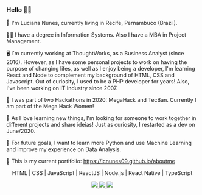 ### Hello ✊🏼

🚀 I'm Luciana Nunes, currently living in Recife, Pernambuco (Brazil).

👩‍🎓 I have a degree in Information Systems. Also I have a MBA in Project Management.

🖥️ I´m currently working at ThoughtWorks, as a Business Analyst (since 2016). However, as I have some personal projects to work on having the purpose of changing lifes, as well as I enjoy being a developer, I'm learning React and Node to complement my background of HTML, CSS and Javascript. Out of curiosity, I used to be a PHP developer for years! Also, I've been working on IT Industry since 2007.

🏅 I was part of two Hackathons in 2020: MegaHack and TecBan. Currently I am part of the Mega Hack Women!

👯 As I love learning new things, I'm looking for someone to work together in different projects and share ideias! Just as curiosity, I restarted as a dev on June/2020.

🚄 For future goals, I want to learn more Python and use Machine Learning and improve my experience on Data Analysis.

🦄 This is my current portifolio: https://lcnunes09.github.io/aboutme



<p align="center">HTML | CSS | JavaScript | ReactJS | Node.js | React Native | TypeScript</p>


<p align="center">
  <a
    href="mailto:lcnunes09@gmail.com" 
    alt="Gmail"
    target="blank"
  >
    <img src="https://img.shields.io/badge/-Gmail-red?style=flat&logo=Gmaill&logoColor=white" />
    
  </a>
  <a
    href="https://www.linkedin.com/in/lucianan/" 
    alt="LinkedIn"
    target="blank"
  >
    <img src="https://img.shields.io/badge/-LinkedIn-blue?style=flat&logo=Linkedin&logoColor=white" />
  </a>
  <a
    href="https://github.com/lcnunes09"
    alt="GitHub"
    target="blank"
  >
    <img src="https://img.shields.io/badge/-GitHub-000000?style=flat&logo=Github&logoColor=white" />
  </a>
</p>


